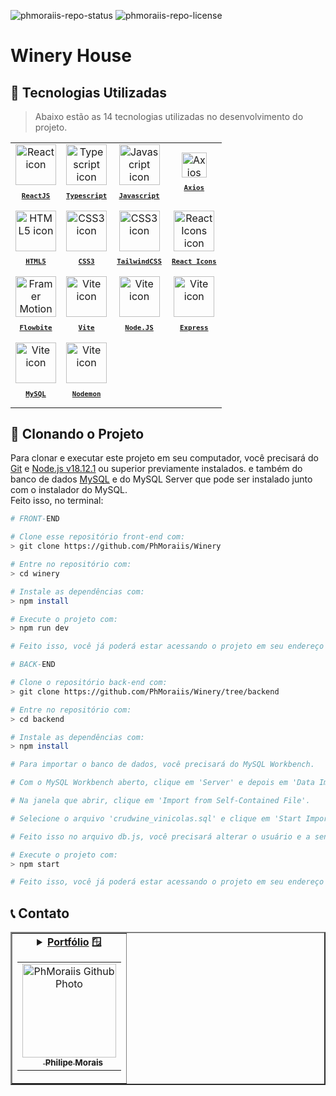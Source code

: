 ![phmoraiis-repo-status](https://img.shields.io/badge/status-developing-lightgrey?style=for-the-badge&logo=headspace&logoColor=yellow&color=lightgrey)
![phmoraiis-repo-license](https://img.shields.io/github/license/Luk4x/apple-store?style=for-the-badge&logo=unlicense&logoColor=lightgrey)

# Winery House

## 🚀 Tecnologias Utilizadas

> Abaixo estão as 14 tecnologias utilizadas no desenvolvimento do projeto.

<table align="center">
  <tr>
    <td align="center">
      <a href="https://pt-br.reactjs.org/">
        <img src="https://skillicons.dev/icons?i=react" width="65px" alt="React icon"/><br>
        <sub>
          <b>
            <pre>ReactJS</pre>
          </b>
        </sub>
      </a>
    </td>
    <td align="center">
      <a href="https://www.typescriptlang.org/">
        <img src="https://skillicons.dev/icons?i=ts" width="65px" alt="Typescript icon"/><br>
        <sub>
          <b>
            <pre>Typescript</pre>
          </b>
        </sub>
      </a>
    </td>
    <td align="center">
      <a href="https://developer.mozilla.org/en-US/docs/Web/JavaScript/">
        <img src="https://skillicons.dev/icons?i=js" width="65px" alt="Javascript icon"/><br>
        <sub>
          <b>
            <pre>Javascript</pre>
          </b>
        </sub>
      </a>
    </td>
    <td align="center">
      <a href="https://axios-http.com/docs/intro">
        <img src="https://camo.githubusercontent.com/272811d860f3fab0dd8ff0690e2ca36afbf0c96ad44100b8d42dfdce8511679b/68747470733a2f2f6178696f732d687474702e636f6d2f6173736574732f6c6f676f2e737667" height="40px" alt="Axios icon"/><br>
        <sub>
          <b>
            <pre>Axios</pre>
          </b>
        </sub>
      </a>
    </td>
  </tr>
  <tr>
  <td align="center">
      <a href="https://developer.mozilla.org/en-US/docs/Web/HTML/">
        <img src="https://skillicons.dev/icons?i=html" width="65px" alt="HTML5 icon"/><br>
        <sub>
          <b>
            <pre>HTML5</pre>
          </b>
        </sub>
      </a>
    </td>
    <td align="center">
      <a href="https://developer.mozilla.org/en-US/docs/Web/CSS/">
        <img src="https://skillicons.dev/icons?i=css" width="65px" alt="CSS3 icon"/><br>
        <sub>
          <b>
            <pre>CSS3</pre>
          </b>
        </sub>
      </a>
    </td>
    <td align="center">
      <a href="https://tailwindcss.com/">
        <img src="https://tailwindcss.com/_next/static/media/tailwindcss-mark.79614a5f61617ba49a0891494521226b.svg" width="65px" alt="CSS3 icon"/><br>
        <sub>
          <b>
            <pre>TailwindCSS</pre>
          </b>
        </sub>
      </a>
    </td>
    <td align="center">
      <a href="https://react-icons.github.io/react-icons/">
        <img src="https://user-images.githubusercontent.com/86276393/212928845-43fc02b7-bedb-4fb3-aed4-411a8e892920.png" height="65px" alt="React Icons icon"/><br>
        <sub>
          <b>
            <pre>React Icons</pre>
          </b>
        </sub>
      </a>
    </td>
  </tr>
  <tr>
    <td align="center">
      <a href="https://flowbite.com/">
        <img src="https://flowbite.s3.amazonaws.com/brand/logo-light/mark/flowbite-logo.png" height="65px" alt="Framer Motion icon"/><br>
        <sub>
          <b>
            <pre>Flowbite</pre>
          </b>
        </sub>
      </a>
    </td>
    <td align="center">
      <a href="https://vitejs.dev/">
        <img src="https://vitejs.dev/logo-with-shadow.png" height="65px" alt="Vite icon"/><br>
        <sub>
          <b>
            <pre>Vite</pre>
          </b>
        </sub>
      </a>
    </td>
    <td align="center">
      <a href="https://nodejs.org/en">
        <img src="https://upload.wikimedia.org/wikipedia/commons/thumb/d/d9/Node.js_logo.svg/2560px-Node.js_logo.svg.png" height="65px" alt="Vite icon"/><br>
        <sub>
          <b>
            <pre>Node.JS</pre>
          </b>
        </sub>
      </a>
    </td>
    <td align="center">
      <a href="https://expressjs.com/">
        <img src="https://upload.wikimedia.org/wikipedia/commons/6/64/Expressjs.png" height="65px" alt="Vite icon"/><br>
        <sub>
          <b>
            <pre>Express</pre>
          </b>
        </sub>
      </a>
    </td>
  </tr>
  <tr>
    <td align="center">
      <a href="https://www.mysql.com/">
        <img src="https://cdn-icons-png.flaticon.com/512/5968/5968313.png" height="65px" alt="Vite icon"/><br>
        <sub>
          <b>
            <pre>MySQL</pre>
          </b>
        </sub>
      </a>
    </td>
    <td align="center">
      <a href="https://nodemon.io/">
        <img src="https://seeklogo.com/images/N/nodemon-logo-9F66F45AB1-seeklogo.com.png" height="65px" alt="Vite icon"/><br>
        <sub>
          <b>
            <pre>Nodemon</pre>
          </b>
        </sub>
      </a>
    </td>
  </tr>
</table>

## 📖 Clonando o Projeto

Para clonar e executar este projeto em seu computador, você precisará do [Git](https://git-scm.com/) e [Node.js v18.12.1](https://nodejs.org/en/) ou superior previamente instalados. e também do banco de dados [MySQL](https://dev.mysql.com/downloads/installer/) e do MySQL Server que pode ser instalado junto com o instalador do MySQL.<br>
Feito isso, no terminal:

```bash
# FRONT-END

# Clone esse repositório front-end com:
> git clone https://github.com/PhMoraiis/Winery

# Entre no repositório com:
> cd winery

# Instale as dependências com:
> npm install

# Execute o projeto com:
> npm run dev

# Feito isso, você já poderá estar acessando o projeto em seu endereço 'localhost:XXXX'.
```

```bash
# BACK-END

# Clone o repositório back-end com:
> git clone https://github.com/PhMoraiis/Winery/tree/backend

# Entre no repositório com:
> cd backend

# Instale as dependências com:
> npm install

# Para importar o banco de dados, você precisará do MySQL Workbench.

# Com o MySQL Workbench aberto, clique em 'Server' e depois em 'Data Import'.

# Na janela que abrir, clique em 'Import from Self-Contained File'.

# Selecione o arquivo 'crudwine_vinicolas.sql' e clique em 'Start Import'.

# Feito isso no arquivo db.js, você precisará alterar o usuário e a senha do seu banco de dados.

# Execute o projeto com:
> npm start

# Feito isso, você já poderá estar acessando o projeto em seu endereço 'localhost:XXXX' gerado pelo o front-end.
```

## 📞 Contato

<table border="2">
  <tr>
    <td align="center">
      <details>
        <summary>
          <b><a href="https://philipemorais.vercel.app/">Portfólio</a> 🪟</b>
          <table>
            <tr>
              <td align="center">
                <a href="https://github.com/PhMoraiis">
                  <img src="https://avatars.githubusercontent.com/u/101151994?v=4" width="150px;" alt="PhMoraiis Github Photo"/>
                </a>
                <br>
                <a href="https://www.linkedin.com/in/ph-morais/">
                  <sub>
                    <img width="12px" src="https://user-images.githubusercontent.com/86276393/213034697-3d2b2048-7a83-435c-96aa-6e5fad0466eb.png" /> <b>Philipe Morais</b>
                  </sub>
                </a>
              </td>
            </tr>
          </table>
        </summary>
      </details>
    </td>
  </tr>
</table>

